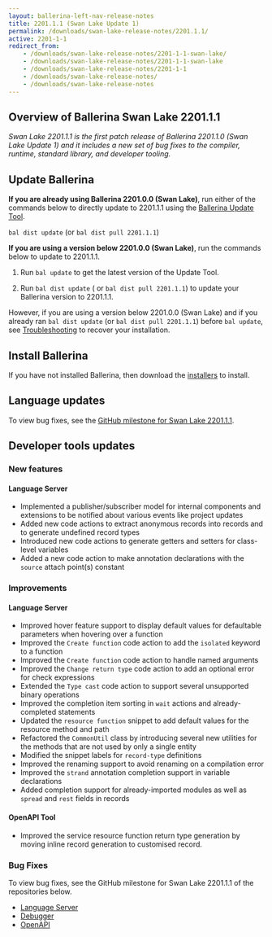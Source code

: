 ```yaml
---
layout: ballerina-left-nav-release-notes
title: 2201.1.1 (Swan Lake Update 1) 
permalink: /downloads/swan-lake-release-notes/2201.1.1/
active: 2201-1-1
redirect_from: 
    - /downloads/swan-lake-release-notes/2201-1-1-swan-lake/
    - /downloads/swan-lake-release-notes/2201-1-1-swan-lake
    - /downloads/swan-lake-release-notes/2201-1-1
    - /downloads/swan-lake-release-notes/
    - /downloads/swan-lake-release-notes
---
```


## Overview of Ballerina Swan Lake 2201.1.1

<em>Swan Lake 2201.1.1 is the first patch release of Ballerina 2201.1.0 (Swan Lake Update 1) and it includes a new set of bug fixes to the compiler, runtime, standard library, and developer tooling.</em> 

## Update Ballerina

**If you are already using Ballerina 2201.0.0 (Swan Lake)**, run either of the commands below to directly update to 2201.1.1 using the [Ballerina Update Tool](/learn/cli-documentation/update-tool/).

`bal dist update` (or `bal dist pull 2201.1.1`)

**If you are using a version below 2201.0.0 (Swan Lake)**, run the commands below to update to 2201.1.1.

1. Run `bal update` to get the latest version of the Update Tool.

2. Run `bal dist update` ( or `bal dist pull 2201.1.1`) to update your Ballerina version to 2201.1.1.

However, if you are using a version below 2201.0.0 (Swan Lake) and if you already ran `bal dist update` (or `bal dist pull 2201.1.1`) before `bal update`, see [Troubleshooting](/downloads/swan-lake-release-notes/swan-lake-2201.0.0/#troubleshooting) to recover your installation.

## Install Ballerina

If you have not installed Ballerina, then download the [installers](/downloads/#swanlake) to install.

## Language updates

To view bug fixes, see the [GitHub milestone for Swan Lake 2201.1.1](https://github.com/ballerina-platform/ballerina-lang/issues?q=is%3Aissue+milestone%3A%22Ballerina+2201.1.1%22+is%3Aclosed+label%3ATeam%2FCompilerFE).

## Developer tools updates

### New features

#### Language Server

- Implemented a publisher/subscriber model for internal components and extensions to be notified about various events like project updates
- Added new code actions to extract anonymous records into records and to generate undefined record types
- Introduced new code actions to generate getters and setters for class-level variables
- Added a new code action to make annotation declarations with the `source` attach point(s) constant

### Improvements

#### Language Server

- Improved hover feature support to display default values for defaultable parameters when hovering over a function
- Improved the `Create function` code action to add the `isolated` keyword to a function
- Improved the `Create function` code action to handle named arguments
- Improved the `Change return type` code action to add an optional error for check expressions
- Extended the `Type cast` code action to support several unsupported binary operations
- Improved the completion item sorting in `wait` actions and already-completed statements
- Updated the `resource function` snippet to add default values for the resource method and path
- Refactored the `CommonUtil` class by introducing several new utilities for the methods that are not used by only a single entity
- Modified the snippet labels for `record-type` definitions
- Improved the renaming support to avoid renaming on a compilation error
- Improved the `strand` annotation completion support in variable declarations
- Added completion support for already-imported modules as well as `spread` and `rest` fields in records

#### OpenAPI Tool
- Improved the service resource function return type generation by moving inline record generation to customised record.

### Bug Fixes

To view bug fixes, see the GitHub milestone for Swan Lake 2201.1.1 of the repositories below.

- [Language Server](https://github.com/ballerina-platform/ballerina-lang/issues?q=is%3Aissue+is%3Aclosed+label%3AType%2FBug+label%3ATeam%2FLanguageServer+milestone%3A%22Ballerina+2201.1.1%22+)
- [Debugger](https://github.com/ballerina-platform/ballerina-lang/issues?q=is%3Aissue+milestone%3A%22Ballerina+2201.1.1%22+label%3AArea%2FDebugger+is%3Aclosed)
- [OpenAPI](https://github.com/ballerina-platform/openapi-tools/milestone/17?closed=1)

<!-- <style>.cGitButtonContainer, .cBallerinaTocContainer {display:none;}</style> -->
